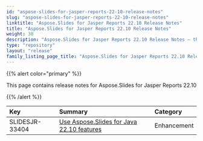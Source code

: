 ```yaml
---
id: "aspose-slides-for-jasper-reports-22-10-release-notes"
slug: "aspose-slides-for-jasper-reports-22-10-release-notes"
linktitle: "Aspose.Slides for Jasper Reports 22.10 Release Notes"
title: "Aspose.Slides for Jasper Reports 22.10 Release Notes"
weight: 30
description: "Aspose.Slides for Jasper Reports 22.10 Release Notes – the latest updates and fixes."
type: "repository"
layout: "release"
family_listing_page_title: "Aspose.Slides for Jasper Reports 22.10 Release Notes"
---
```


{{% alert color="primary" %}} 

This page contains release notes for Aspose.Slides for Jasper Reports 22.10

{{% /alert %}} 

|**Key**|**Summary**|**Category**|
| :- | :- | :- |
|SLIDESJR-33404|[Use Aspose.Slides for Java 22.10 features](/slides/java/release-notes/2022/aspose-slides-for-java-22-10-release-notes/)|Enhancement|